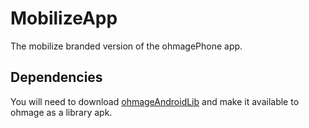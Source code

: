 MobilizeApp
===========

The mobilize branded version of the ohmagePhone app.

Dependencies
------------

You will need to download [ohmageAndroidLib](https://github.com/ohmage/ohmageAndroidLib) and make it available to
ohmage as a library apk.